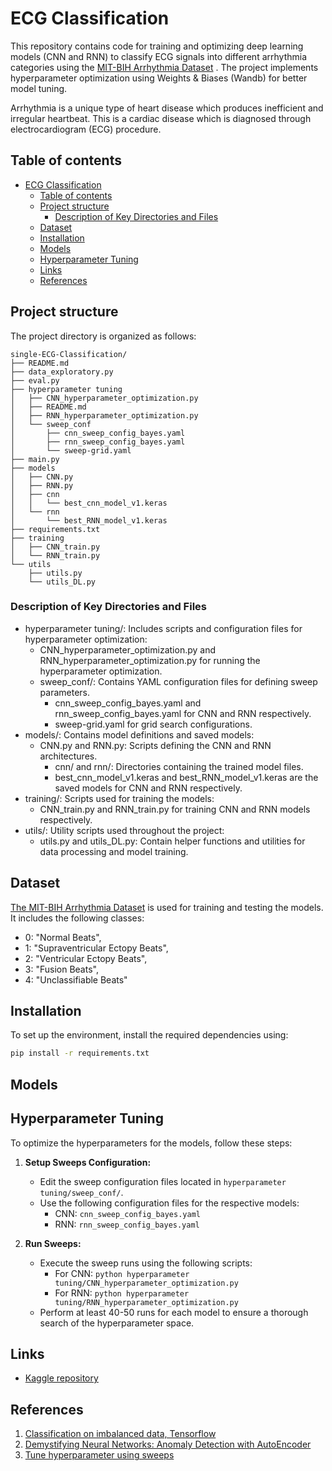 # ECG Classification
This repository contains code for training and optimizing deep learning models (CNN and RNN) to classify ECG signals into different arrhythmia categories using the [MIT-BIH Arrhythmia Dataset](https://www.physionet.org/physiobank/database/mitdb/) . The project implements hyperparameter optimization using Weights & Biases (Wandb) for better model tuning.

Arrhythmia is a unique type of heart disease which produces inefficient and irregular heartbeat. This is a cardiac disease which is diagnosed through electrocardiogram (ECG) procedure. 

## Table of contents
- [ECG Classification](#ecg-classification)
  - [Table of contents](#table-of-contents)
  - [Project structure](#project-structure)
    - [Description of Key Directories and Files](#description-of-key-directories-and-files)
  - [Dataset](#dataset)
  - [Installation](#installation)
  - [Models](#models)
  - [Hyperparameter Tuning](#hyperparameter-tuning)
  - [Links](#links)
  - [References](#references)

## Project structure
The project directory is organized as follows:
```
single-ECG-Classification/
├── README.md
├── data_exploratory.py
├── eval.py
├── hyperparameter tuning
│   ├── CNN_hyperparameter_optimization.py
│   ├── README.md
│   ├── RNN_hyperparameter_optimization.py
│   └── sweep_conf
│       ├── cnn_sweep_config_bayes.yaml
│       ├── rnn_sweep_config_bayes.yaml
│       └── sweep-grid.yaml
├── main.py
├── models
│   ├── CNN.py
│   ├── RNN.py
│   ├── cnn
│   │   └── best_cnn_model_v1.keras
│   └── rnn
│       └── best_RNN_model_v1.keras
├── requirements.txt
├── training
│   ├── CNN_train.py
│   └── RNN_train.py
└── utils
    ├── utils.py
    └── utils_DL.py
```

### Description of Key Directories and Files
- hyperparameter tuning/: Includes scripts and configuration files for hyperparameter optimization:
  - CNN_hyperparameter_optimization.py and RNN_hyperparameter_optimization.py for running the hyperparameter optimization.
  - sweep_conf/: Contains YAML configuration files for defining sweep parameters. 
    - cnn_sweep_config_bayes.yaml and rnn_sweep_config_bayes.yaml for CNN and RNN respectively.
    - sweep-grid.yaml for grid search configurations.
- models/: Contains model definitions and saved models:
  - CNN.py and RNN.py: Scripts defining the CNN and RNN architectures.
    - cnn/ and rnn/: Directories containing the trained model files.
    - best_cnn_model_v1.keras and best_RNN_model_v1.keras are the saved models for CNN and RNN respectively.
- training/: Scripts used for training the models:
  - CNN_train.py and RNN_train.py for training CNN and RNN models respectively.
- utils/: Utility scripts used throughout the project:
  - utils.py and utils_DL.py: Contain helper functions and utilities for data processing and model training.

## Dataset 
[The MIT-BIH Arrhythmia Dataset](https://www.physionet.org/physiobank/database/mitdb/) is used for training and testing the models. It includes the following classes:
- 0: "Normal Beats",
- 1: "Supraventricular Ectopy Beats",
- 2: "Ventricular Ectopy Beats",
- 3: "Fusion Beats",
- 4: "Unclassifiable Beats"

## Installation

To set up the environment, install the required dependencies using:

```sh
pip install -r requirements.txt
```

## Models

## Hyperparameter Tuning

To optimize the hyperparameters for the models, follow these steps:

1. **Setup Sweeps Configuration:**
   - Edit the sweep configuration files located in `hyperparameter tuning/sweep_conf/`.
   - Use the following configuration files for the respective models:
     - CNN: `cnn_sweep_config_bayes.yaml`
     - RNN: `rnn_sweep_config_bayes.yaml`

2. **Run Sweeps:**
   - Execute the sweep runs using the following scripts:
     - For CNN: `python hyperparameter tuning/CNN_hyperparameter_optimization.py`
     - For RNN: `python hyperparameter tuning/RNN_hyperparameter_optimization.py`
   - Perform at least 40-50 runs for each model to ensure a thorough search of the hyperparameter space.

## Links
- [Kaggle repository](https://www.kaggle.com/code/alessio1999/single-ecg-classification)
  
## References
1. [Classification on imbalanced data, Tensorflow](https://www.tensorflow.org/tutorials/structured_data/imbalanced_data#class_weights)
2. [Demystifying Neural Networks: Anomaly Detection with AutoEncoder](https://medium.com/@weidagang/demystifying-anomaly-detection-with-autoencoder-neural-networks-1e235840d879)
3. [Tune hyperparameter using sweeps](https://docs.wandb.ai/guides/sweeps)
